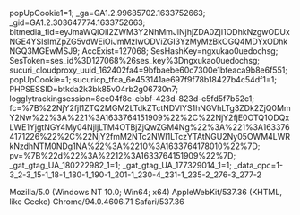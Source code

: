 popUpCookie1=1; _ga=GA1.2.99685702.1633752663; _gid=GA1.2.303647774.1633752663; bitmedia_fid=eyJmaWQiOiI2ZWM3Y2NhMmJlNjhjZDA0ZjI1ODhkNzgwODUxNGE4YSIsImZpZG5vdWEiOiJmMzIwODViZGI3YzMyMzBkOGQ4MDYxODhkNGQ3MGEwMSJ9; AccExist=127068; SesHashKey=ngxukao0uedochsg; SesToken=ses_id%3D127068%26ses_key%3Dngxukao0uedochsg; sucuri_cloudproxy_uuid_162402fa4=9bfbaebe60c7300e1bfeaca9b8e6f551; popUpCookie=1; sucuricp_tfca_6e453141ae697f9f78b18427b4c54df1=1; PHPSESSID=btkda2k3bk85v04rb2g06730n7; logglytrackingsession=8ce04f8c-ebbf-423d-823d-e5fd5f7b52c1; fc=%7B%22NjY2fjI1ZTQ2MGM2LTdkZTctNDVlYS1hNGVhLTg3ZDk2ZjQ0MmY2Nw%22%3A%221%3A1633764151909%22%2C%22NjY2fjE0OTQ1ODQxLWE1YjgtNGY4My04NjljLTM4OTBjZjQwZGM4Ng%22%3A%221%3A1633764171226%22%2C%22NjY2fmM2NTc2NWI1LTczYTAtNGU2Ny05OWM4LWRkNzdhNTM0NDg1NA%22%3A%2210%3A1633764178010%22%7D; pv=%7B%22d%22%3A%2212%3A1633764151909%22%7D; _gat_gtag_UA_180222982_1=1; _gat_gtag_UA_177329014_1=1; _data_cpc=1-3_2-3_15-1_18-1_180-1_190-1_201-1_230-4_231-1_235-2_276-3_277-2




Mozilla/5.0 (Windows NT 10.0; Win64; x64) AppleWebKit/537.36 (KHTML, like Gecko) Chrome/94.0.4606.71 Safari/537.36
